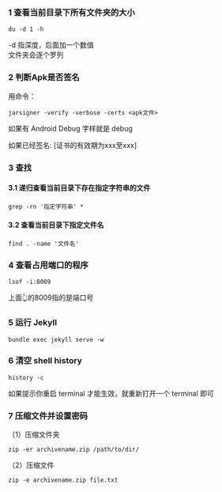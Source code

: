 ### 1 查看当前目录下所有文件夹的大小
```shell
du -d 1 -h
```
-d 指深度，后面加一个数值  
文件夹会逐个罗列
### 2 判断Apk是否签名
用命令：
```
jarsigner -verify -verbose -certs <apk文件>
```
如果有 Android Debug 字样就是 debug

如果已经签名: [证书的有效期为xxx至xxx]
### 3 查找
#### 3.1 递归查看当前目录下存在指定字符串的文件
```shell
grep -rn '指定字符串' *
```
#### 3.2 查看当前目录下指定文件名
```shell
find . -name '文件名'
```
### 4 查看占用端口的程序
```shell
lsof -i:8009
```
上面👆的8009指的是端口号
### 5 运行 Jekyll
```shell
bundle exec jekyll serve -w
```
### 6 清空 shell history
```shell
history -c
```
如果提示你重启 terminal 才能生效，就重新打开一个 terminal 即可
### 7 压缩文件并设置密码
（1）压缩文件夹
```shell
zip -er archivename.zip /path/to/dir/
```
（2）压缩文件
```shell
zip -e archivename.zip file.txt
```